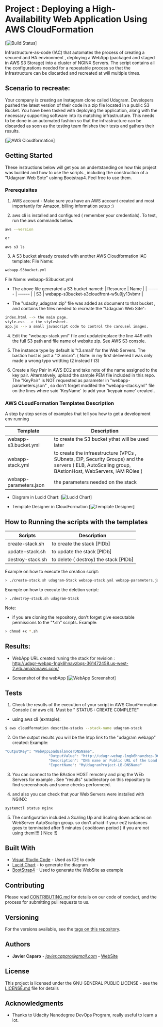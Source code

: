 # Project :  Deploying a High-Availability Web Application Using AWS CloudFormation

[![Build Status](https://travis-ci.org/joemccann/dillinger.svg?branch=master)]

Infrastructure-as-code (IAC) that automates the process of creating a secured and HA environment , deploying  a WebApp  (packaged and staged in AWS S3 Storage) into a cluster of NGINX Servers. The script contains all the configurations needed for a repeatable process so that the infrastructure can be discarded and recreated at will multiple times.

## Scenario to recreate:

Your company is creating an Instagram clone called Udagram. Developers pushed the latest version of their code in a zip file located in a public S3 Bucket.
You have been tasked with deploying the application, along with the necessary supporting software into its matching infrastructure.
This needs to be done in an automated fashion so that the infrastructure can be discarded as soon as the testing team finishes their tests and gathers their results.

[![AWS Cloudformation](https://cdn.lynda.com/video/504618-185-636144053204152091_338x600_thumb.jpg)]

## Getting Started

These instructions below  will get you an undertstanding on how this project was builded and how to use the scripts , including  the construction of a "Udagram Web Sote" usinng Bootstrap4. Feel free to use them.

### Prerequisites

1. AWS account - Make sure you have an AWS account created and most importantly for Amazon, billing information setup :)

2. aws cli is installed and configured ( remember your credentials). To test, run the aws commands below.
```sh
aws --version

or 

aws s3 ls
```
3. A S3 bucket already created with another AWS Cloudformation IAC template:
File Name:
```sh
webapp-S3bucket.yml
```
   File Name: webapp-S3bucket.yml

- The above file generated a S3 bucket named: 
| Resource | Name |
| ------ | ------ |
| S3 | webapp-s3bucket-s3cloudfront-w5u9jy13vbmr | 

- The "udacity_udagram.zip" file was added as document to that bucket , and contains the files needed to recreate the "Udagram Web Site":
```sh
index.html --> the main page.
style.css --> the stylesheet.
app.js --> a small javascript code to control the carousel images.
``` 
4. Edit the "webapp-stack.yml" file and update/replace the line 449 with the full S3 path and file name of website zip. See AWS S3 console.

5. The instance type by default is "t3.small' for the Web Servers. The bastion host is just a "t2.micro". ( Note: in my first delivered I was only made a wrong typo writtting t2 instead f t3)

6. Create a Key Pair in AWS EC2 and take note of the name assigned to the key pair. Alternatively, upload the sample PEM file included in this repo. The "KeyPair" is NOT requested as parameter in "webapp-parameters.json" , so don't forget modifed the "webapp-stack.yml" file on the lines where said 'KeyName' to add your 'keypair name' created..

### AWS CLoudFormation Templates Description

A step by step series of examples that tell you how to get a development env running

| Template | Description |
| ------ | ------ |
| webapp-s3.bucket.yml | to create the S3 bucket ythat will be used later |
| webapp-stack.yml | to create the infraestructure (VPCs , SUbnets, EIP, Security Groups) and the servers ( ELB, AutoScaling group, BAstionHost, WebServers, IAM ROles ) |
| webapp-parameters.json | the parameters needed on the stack |

- Diagram in Lucid Chart:
[![Lucid Chart](https://webapp-s3bucket-s3cloudfront-w5u9jy13vbmr.s3-us-west-2.amazonaws.com/Udagram+WebApp+Project+-+Udacity.png)]

- Template Designer in CloudFormation
[![Template Designer](https://webapp-s3bucket-s3cloudfront-w5u9jy13vbmr.s3-us-west-2.amazonaws.com/webapp-template-designer.png)]

##  How to Running the scripts with the templates

| Scripts | Description |
| ------ | ------ |
| create-stack.sh | to create the stack  [PlDb] |
| update-stack.sh | to update the stack  [PlDb] |
| destroy-stack.sh | to delete ( destroy) the stack  [PlDb] |


Example on how to execute the creation script:
```sh
> ./create-stack.sh udagram-Stack webapp-stack.yml webapp-parameters.json
```

Example on how to execute the deletion script:
```sh
> ./destroy-stack.sh udagram-Stack 
```
Note:
* if you are cloning the repository, don't forget give executable permissions to the "*.sh" scripts. Example:
```sh
> chmod +x *.sh
```

## Results:
-  WebApp URL  created runing the stack for revision  :  
http://udagr-webap-1ngk6hnavzbqs-361472458.us-west-2.elb.amazonaws.com/


- Screenshot of the webApp
[![WebApp Screenshot](https://webapp-s3bucket-s3cloudfront-w5u9jy13vbmr.s3-us-west-2.amazonaws.com/udagram+webapp+generated.jpg)]



## Tests

1. Check the results of the execution of your script in AWS CloudFormation Console ( or aws cli). Must be " STATUS : CREATE COMPLETE"
* using aws cli (exmaple):
```sh
$ aws cloudformation describe-stacks --stack-name udagram-stack
```

2. On the output results  you will be the htpp link to the "udagram webapp" created: Example:
```sh
"OutputKey": "WebAppLoadBalancerDNSName",
                    "OutputValue": "http://udagr-webap-1ngk6hnavzbqs-361472458.us-west-2.elb.amazonaws.com/",
                    "Description": "DNS name or Public URL of the Load Balancer",
                    "ExportName": "MyUdagramProject-LB-DNSName"
```

3. You can connect to the BAstion HOST remotely and ping the WEb Servers for example . See "results" subdirectory on this repository to find screenshoots and some checks performeed.

4. and also you can check that  your Web Servers were installed with NGINX:
```sh
systemctl status nginx
```

5. The configuration included a Scaling Up and Scaling down actions on WebServer AutoScalign group. so don't afraid if your ec2 isntances goes to terminated after 5 minutes ( cooldown period ) if you are not using them!!!! ( Nice !!) 

## Built With

* [Visual Studio Code](http://www.dropwizard.io/1.0.2/docs/) - Used as IDE to code
* [Lucid Chart](https://www.lucidchart.com/pages/) - to generate the diagram
* [BootStrap4](https://getbootstrap.com/) - Used to generate the WebSite as example

## Contributing

Please read [CONTRIBUTING.md](https://gist.github.com/PurpleBooth/b24679402957c63ec426) for details on our code of conduct, and the process for submitting pull requests to us.

## Versioning

For the versions available, see the [tags on this repository](https://github.com/jfcb853/aws-cloudformation-udacity-project2.git/tags). 

## Authors

* **Javier Caparo** - *javier.caparo@gmail.com* - [WebSite](http://javier-caparo.com/)

## License

This project is licensed under the GNU GENERAL PUBLIC LICENSE - see the [LICENSE.md](LICENSE.md) file for details

## Acknowledgments

* Thanks to Udacity Nanodegree DevOps Program, really useful to learn a lot.